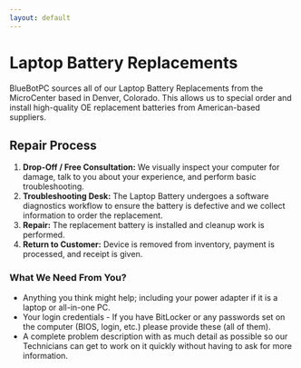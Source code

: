 ```yaml
---
layout: default
---
```

# Laptop Battery Replacements

BlueBotPC sources all of our Laptop Battery Replacements from the MicroCenter based in Denver, Colorado. This allows us to special order and install high-quality OE replacement batteries from American-based suppliers.

## Repair Process

1. **Drop-Off / Free Consultation:** We visually inspect your computer for damage, talk to you about your experience, and perform basic troubleshooting.
1. **Troubleshooting Desk:** The Laptop Battery undergoes a  software diagnostics workflow to ensure the battery is defective and we collect information to order the replacement.
1. **Repair:** The replacement battery is installed and cleanup work is performed.
1. **Return to Customer:** Device is removed from inventory, payment is processed, and receipt is given.

### What We Need From You?

- Anything you think might help; including your power adapter if it is a laptop or all-in-one PC.
- Your login credentials - If you have BitLocker or any passwords set on the computer (BIOS, login, etc.) please provide these (all of them).
- A complete problem description with as much detail as possible so our Technicians can get to work on it quickly without having to ask for more information.
